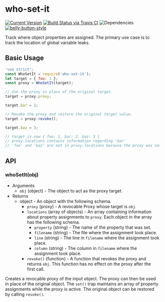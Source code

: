 # who-set-it

[![Current Version](https://img.shields.io/npm/v/who-set-it.svg)](https://www.npmjs.org/package/who-set-it)
[![Build Status via Travis CI](https://travis-ci.org/continuationlabs/who-set-it.svg?branch=master)](https://travis-ci.org/continuationlabs/who-set-it)
![Dependencies](http://img.shields.io/david/continuationlabs/who-set-it.svg)
[![belly-button-style](https://img.shields.io/badge/eslint-bellybutton-4B32C3.svg)](https://github.com/continuationlabs/belly-button)


Track where object properties are assigned. The primary use case is to track the location of global variable leaks.

## Basic Usage

```javascript
'use strict';
const WhoSetIt = require('who-set-it');
let target = { foo: 1 };
const proxy = WhoSetIt(target);

// Use the proxy in place of the original target.
target = proxy.proxy;

target.bar = 2;

// Revoke the proxy and restore the original target value.
target = proxy.revoke();

target.baz = 3;

// target is now { foo: 1, bar: 2, baz: 3 }
// proxy.locations contains information regarding 'bar'
// 'foo' and 'baz' are not in proxy.locations because the proxy was not active.
```

## API

### whoSetIt(obj)

  - Arguments
    - `obj` (object) - The object to act as the proxy target.
  - Returns
    - object - An object with the following schema.
      - `proxy` (proxy) - A revocable Proxy whose target is `obj`.
      - `locations` (array of objects) - An array containing information about property assignments to `proxy`. Each object in the array has the following schema.
        - `property` (string) - The name of the property that was set.
        - `filename` (string) - The file where the assignment took place.
        - `line` (string) - The line in `filename` where the assignment took place.
        - `column` (string) - The column in `filename` where the assignment took place.
      - `revoke()` (function) - A function that revokes the proxy and returns `obj`. This function has no effect on the proxy after the first call.

Creates a revocable proxy of the input object. The proxy can then be used in place of the original object. The `set()` trap maintains an array of property assignments while the proxy is active. The original object can be restored by calling `revoke()`.
